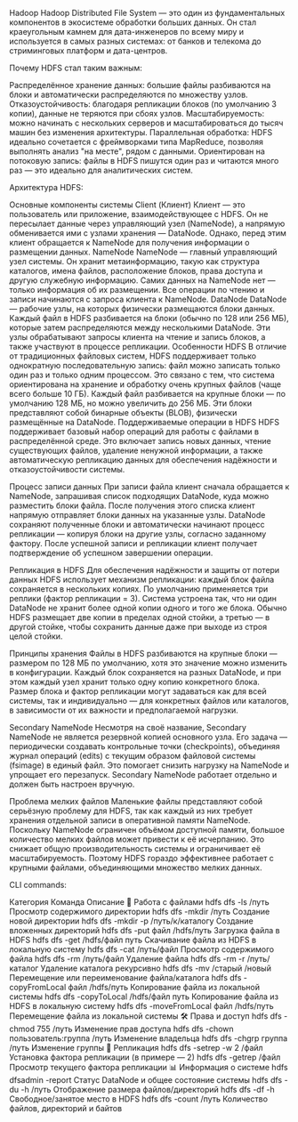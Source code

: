 Hadoop
Hadoop Distributed File System — это один из фундаментальных компонентов в экосистеме обработки больших данных. Он стал краеугольным камнем для дата-инженеров по всему миру и используется в самых разных системах: от банков и телекома до стриминговых платформ и дата-центров.

Почему HDFS стал таким важным:

Распределённое хранение данных: большие файлы разбиваются на блоки и автоматически распределяются по множеству узлов.
Отказоустойчивость: благодаря репликации блоков (по умолчанию 3 копии), данные не теряются при сбоях узлов.
Масштабируемость: можно начинать с нескольких серверов и масштабироваться до тысяч машин без изменения архитектуры.
Параллельная обработка: HDFS идеально сочетается с фреймворками типа MapReduce, позволяя выполнять анализ "на месте", рядом с данными.
Ориентирован на потоковую запись: файлы в HDFS пишутся один раз и читаются много раз — это идеально для аналитических систем.

Архитектура HDFS:


Основные компоненты системы
Client (Клиент)
Клиент — это пользователь или приложение, взаимодействующее с HDFS. Он не пересылает данные через управляющий узел (NameNode), а напрямую обменивается ими с узлами хранения — DataNode. Однако, перед этим клиент обращается к NameNode для получения информации о размещении данных.
NameNode
NameNode — главный управляющий узел системы. Он хранит метаинформацию, такую как структура каталогов, имена файлов, расположение блоков, права доступа и другую служебную информацию. Самих данных на NameNode нет — только информация об их размещении. Все операции по чтению и записи начинаются с запроса клиента к NameNode.
DataNode
DataNode — рабочие узлы, на которых физически размещаются блоки данных. Каждый файл в HDFS разбивается на блоки (обычно по 128 или 256 МБ), которые затем распределяются между несколькими DataNode. Эти узлы обрабатывают запросы клиента на чтение и запись блоков, а также участвуют в процессе репликации.
Особенности HDFS
В отличие от традиционных файловых систем, HDFS поддерживает только однократную последовательную запись: файл можно записать только один раз и только одним процессом. Это связано с тем, что система ориентирована на хранение и обработку очень крупных файлов (чаще всего больше 10 ГБ). Каждый файл разбивается на крупные блоки — по умолчанию 128 МБ, но можно увеличить до 256 МБ. Эти блоки представляют собой бинарные объекты (BLOB), физически размещённые на DataNode.
Поддерживаемые операции в HDFS
HDFS поддерживает базовый набор операций для работы с файлами в распределённой среде. Это включает запись новых данных, чтение существующих файлов, удаление ненужной информации, а также автоматическую репликацию данных для обеспечения надёжности и отказоустойчивости системы.

Процесс записи данных
При записи файла клиент сначала обращается к NameNode, запрашивая список подходящих DataNode, куда можно разместить блоки файла. После получения этого списка клиент напрямую отправляет блоки данных на указанные узлы. DataNode сохраняют полученные блоки и автоматически начинают процесс репликации — копируя блоки на другие узлы, согласно заданному фактору. После успешной записи и репликации клиент получает подтверждение об успешном завершении операции.

Репликация в HDFS
Для обеспечения надёжности и защиты от потери данных HDFS использует механизм репликации: каждый блок файла сохраняется в нескольких копиях. По умолчанию применяется три реплики (фактор репликации = 3). Система устроена так, что ни один DataNode не хранит более одной копии одного и того же блока. Обычно HDFS размещает две копии в пределах одной стойки, а третью — в другой стойке, чтобы сохранить данные даже при выходе из строя целой стойки.

Принципы хранения
Файлы в HDFS разбиваются на крупные блоки — размером по 128 МБ по умолчанию, хотя это значение можно изменить в конфигурации. Каждый блок сохраняется на разных DataNode, и при этом каждый узел хранит только одну копию конкретного блока. Размер блока и фактор репликации могут задаваться как для всей системы, так и индивидуально — для конкретных файлов или каталогов, в зависимости от их важности и предполагаемой нагрузки.

Secondary NameNode
Несмотря на своё название, Secondary NameNode не является резервной копией основного узла. Его задача — периодически создавать контрольные точки (checkpoints), объединяя журнал операций (edits) с текущим образом файловой системы (fsimage) в единый файл. Это помогает снизить нагрузку на NameNode и упрощает его перезапуск. Secondary NameNode работает отдельно и должен быть настроен вручную.

Проблема мелких файлов
Маленькие файлы представляют собой серьёзную проблему для HDFS, так как каждый из них требует хранения отдельной записи в оперативной памяти NameNode. Поскольку NameNode ограничен объёмом доступной памяти, большое количество мелких файлов может привести к её исчерпанию. Это снижает общую производительность системы и ограничивает её масштабируемость. Поэтому HDFS гораздо эффективнее работает с крупными файлами, объединяющими множество мелких данных.

CLI commands:

Категория	Команда	Описание
📁 Работа с файлами	hdfs dfs -ls /путь	Просмотр содержимого директории
hdfs dfs -mkdir /путь	Создание новой директории
hdfs dfs -mkdir -p /путь/к/каталогу	Создание вложенных директорий
hdfs dfs -put файл /hdfs/путь	Загрузка файла в HDFS
hdfs dfs -get /hdfs/файл путь	Скачивание файла из HDFS в локальную систему
hdfs dfs -cat /путь/файл	Просмотр содержимого файла
hdfs dfs -rm /путь/файл	Удаление файла
hdfs dfs -rm -r /путь/каталог	Удаление каталога рекурсивно
hdfs dfs -mv /старый /новый	Перемещение или переименование файла/каталога
hdfs dfs -copyFromLocal файл /hdfs/путь	Копирование файла из локальной системы
hdfs dfs -copyToLocal /hdfs/файл путь	Копирование файла из HDFS в локальную систему
hdfs dfs -moveFromLocal файл /hdfs/путь	Перемещение файла из локальной системы
🛠️ Права и доступ	hdfs dfs -chmod 755 /путь	Изменение прав доступа
hdfs dfs -chown пользователь:группа /путь	Изменение владельца
hdfs dfs -chgrp группа /путь	Изменение группы
🔁 Репликация	hdfs dfs -setrep -w 2 /файл	Установка фактора репликации (в примере — 2)
hdfs dfs -getrep /файл	Просмотр текущего фактора репликации
📊 Информация о системе	hdfs dfsadmin -report	Статус DataNode и общее состояние системы
hdfs dfs -du -h /путь	Отображение размера файлов/директорий
hdfs dfs -df -h	Свободное/занятое место в HDFS
hdfs dfs -count /путь	Количество файлов, директорий и байтов
